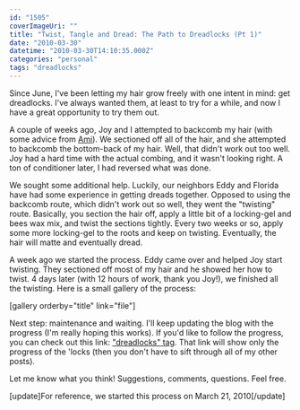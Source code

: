 ```yaml
---
id: "1505"
coverImageUri: ""
title: "Twist, Tangle and Dread: The Path to Dreadlocks (Pt 1)"
date: "2010-03-30"
datetime: "2010-03-30T14:10:35.000Z"
categories: "personal"
tags: "dreadlocks"
---
```


Since June, I've been letting my hair grow freely with one intent in mind: get dreadlocks. I've always wanted them, at least to try for a while, and now I have a great opportunity to try them out.

A couple of weeks ago, Joy and I attempted to backcomb my hair (with some advice from [Ami](http://dreadlockedd.blogspot.com/)). We sectioned off all of the hair, and she attempted to backcomb the bottom-back of my hair. Well, that didn't work out too well. Joy had a hard time with the actual combing, and it wasn't looking right. A ton of conditioner later, I had reversed what was done.

We sought some additional help. Luckily, our neighbors Eddy and Florida have had some experience in getting dreads together. Opposed to using the backcomb route, which didn't work out so well, they went the "twisting" route. Basically, you section the hair off, apply a little bit of a locking-gel and bees wax mix, and twist the sections tightly. Every two weeks or so, apply some more locking-gel to the roots and keep on twisting. Eventually, the hair will matte and eventually dread.

A week ago we started the process. Eddy came over and helped Joy start twisting. They sectioned off most of my hair and he showed her how to twist. 4 days later (with 12 hours of work, thank you Joy!), we finished all the twisting. Here is a small gallery of the process:

\[gallery orderby="title" link="file"\]

Next step: maintenance and waiting. I'll keep updating the blog with the progress (I'm really hoping this works). If you'd like to follow the progress, you can check out this link: ["dreadlocks" tag](https://www.brandonmartinez.com/tag/dreadlocks/). That link will show only the progress of the 'locks (then you don't have to sift through all of my other posts).

Let me know what you think! Suggestions, comments, questions. Feel free.

\[update\]For reference, we started this process on March 21, 2010\[/update\]
